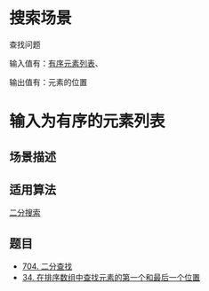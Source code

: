 # 搜索场景
查找问题

输入值有：[有序元素列表](#输入为有序的元素列表)、

输出值有：元素的位置

# 输入为有序的元素列表
## 场景描述

## 适用算法
[二分搜索](../算法/二分搜索.md)

## 题目
- [704. 二分查找](https://leetcode-cn.com/problems/binary-search/)
- [34. 在排序数组中查找元素的第一个和最后一个位置](https://leetcode-cn.com/problems/find-first-and-last-position-of-element-in-sorted-array/)